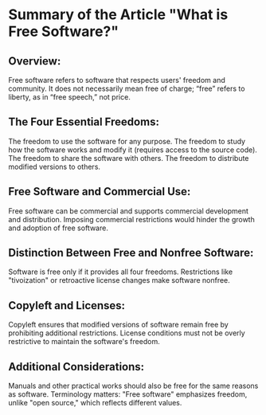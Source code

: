 # Summary of the Article "What is Free Software?"


## Overview:
Free software refers to software that respects users' freedom and community.
It does not necessarily mean free of charge; “free” refers to liberty, as in “free speech,” not price.

  ## The Four Essential Freedoms:

The freedom to use the software for any purpose.
The freedom to study how the software works and modify it (requires access to the source code).
The freedom to share the software with others.
The freedom to distribute modified versions to others.

  ## Free Software and Commercial Use:

Free software can be commercial and supports commercial development and distribution.
Imposing commercial restrictions would hinder the growth and adoption of free software.

  ## Distinction Between Free and Nonfree Software:

Software is free only if it provides all four freedoms.
Restrictions like "tivoization" or retroactive license changes make software nonfree.

 ## Copyleft and Licenses:

Copyleft ensures that modified versions of software remain free by prohibiting additional restrictions.
License conditions must not be overly restrictive to maintain the software's freedom.

  ## Additional Considerations:

Manuals and other practical works should also be free for the same reasons as software.
Terminology matters: "Free software" emphasizes freedom, unlike "open source," which reflects different values.


  
